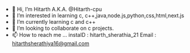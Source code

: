 - 👋 Hi, I’m Hitarth A.K.A. @Hitarth-cpu 
- 👀 I’m interested in learning c, c++,java,node.js,python,css,html,next.js
- 🌱 I’m currently learning c and c++
- 💞️ I’m looking to collaborate on c projects.
- 📫 How to reach me ... instaID : hitarth_sherathia_21
                          Email  : hitarthsherathiya16@gmail.com

